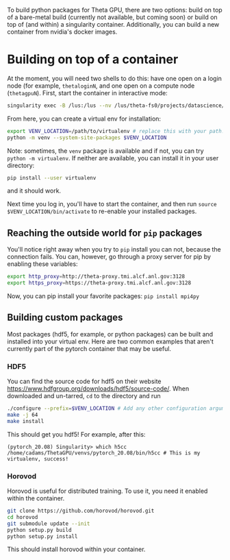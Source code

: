 To build python packages for Theta GPU, there are two options: build on top of a bare-metal build (currently not available, but coming soon) or build on top of (and within) a singularity container.  Additionally, you can build a new container from nvidia's docker images.

# Building on top of a container

At the moment, you will need two shells to do this: have one open on a login node (for example, `thetaloginN`, and one open on a compute node (`thetagpuN`).  First, start the container in interactive mode:

```bash
singularity exec -B /lus:/lus --nv /lus/theta-fs0/projects/datascience/thetaGPU/containers/pytorch_20.08-py3.sif bash
```

From here, you can create a virtual env for installation:
```bash
export VENV_LOCATION=/path/to/virtualenv # replace this with your path!
python -m venv --system-site-packages $VENV_LOCATION
```

Note: sometimes, the `venv` package is available and if not, you can try `python -m virtualenv`.  If neither are available, you can install it in your user directory:
```bash
pip install --user virtualenv
```
and it should work.

Next time you log in, you'll have to start the container, and then run `source $VENV_LOCATION/bin/activate` to re-enable your installed packages.


## Reaching the outside world for `pip` packages

You'll notice right away when you try to `pip` install you can not, because the connection fails.  You can, however, go through a proxy server for pip by enabling these variables:
```bash
export http_proxy=http://theta-proxy.tmi.alcf.anl.gov:3128 
export https_proxy=https://theta-proxy.tmi.alcf.anl.gov:3128
```

Now, you can pip install your favorite packages:
`pip install mpi4py`

## Building custom packages

Most packages (hdf5, for example, or python packages) can be built and installed into your virtual env.  Here are two common examples that aren't currently part of the pytorch container that may be useful.

### HDF5

You can find the source code for hdf5 on their website https://www.hdfgroup.org/downloads/hdf5/source-code/.  When downloaded and un-tarred, `cd` to the directory and run
```bash
./configure --prefix=$VENV_LOCATION # Add any other configuration arguments
make -j 64
make install
```
This should get you hdf5!  For example, after this:
```
(pytorch_20.08) Singularity> which h5cc
/home/cadams/ThetaGPU/venvs/pytorch_20.08/bin/h5cc # This is my virtualenv, success!
```

### Horovod

Horovod is useful for distributed training.  To use it, you need it enabled within the container.

```bash
git clone https://github.com/horovod/horovod.git
cd horovod
git submodule update --init
python setup.py build
python setup.py install
```

This should install horovod within your container.
